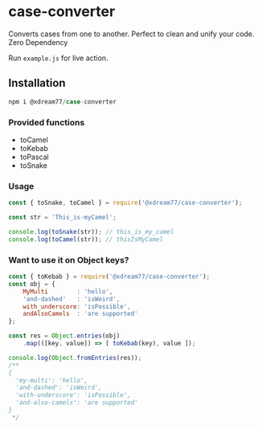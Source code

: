# case-converter

Converts cases from one to another. 
Perfect to clean and unify your code. 
Zero Dependency

Run `example.js` for live action.

## Installation
```Javascript
npm i @xdream77/case-converter
```

### Provided functions

- toCamel
- toKebab
- toPascal
- toSnake

### Usage
```Javascript
const { toSnake, toCamel } = require('@xdream77/case-converter');

const str = 'This_is-myCamel';

console.log(toSnake(str)); // this_is_my_camel
console.log(toCamel(str)); // thisIsMyCamel

```

### Want to use it on Object keys?
```Javascript
const { toKebab } = require('@xdream77/case-converter');
const obj = {
    MyMulti        : 'hello',
    'and-dashed'   : 'isWeird',
    with_underscore: 'isPossible',
    andAlsoCamels  : 'are supported'
};

const res = Object.entries(obj)
    .map(([key, value]) => [ toKebab(key), value ]);

console.log(Object.fromEntries(res));
/**
{
  'my-multi': 'hello',
  'and-dashed': 'isWeird',
  'with-underscore': 'isPossible',
  'and-also-camels': 'are supported'
}
 */
```
